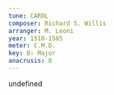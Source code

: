 ```yaml
---
tune: CAROL
composer: Richard S. Willis
arranger: M. Leoni
year: 1510-1585
meter: C.M.D.
key: B♭ Major
anacrusis: 0
---
```

undefined